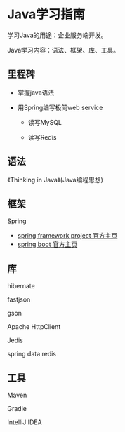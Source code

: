 # Java学习指南

学习Java的用途：企业服务端开发。

Java学习内容：语法、框架、库、工具。

## 里程碑

- 掌握java语法

- 用Spring编写极简web service

	- 读写MySQL

	- 读写Redis

## 语法

《Thinking in Java》(Java编程思想)

## 框架

Spring

- [spring framework project 官方主页](https://projects.spring.io/spring-framework/)
- [spring boot 官方主页](https://projects.spring.io/spring-boot/)

## 库

hibernate

fastjson

gson

Apache HttpClient

Jedis

spring data redis

## 工具

Maven

Gradle

IntelliJ IDEA 



